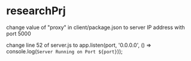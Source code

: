 # researchPrj


change value of "proxy" in client/package.json to server IP address with port 5000


change line 52 of server.js to 
app.listen(port, '0.0.0.0', () => console.log(`Server Running on Port ${port}`));
